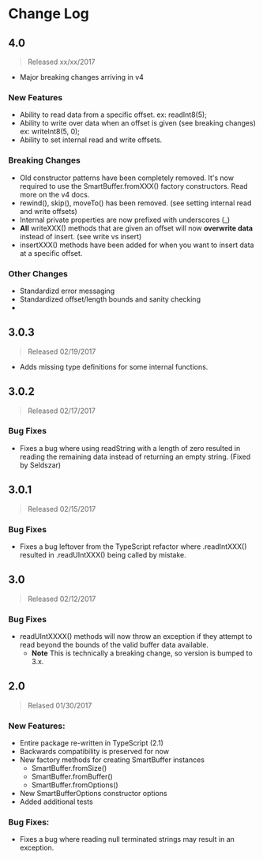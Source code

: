 # Change Log
## 4.0
> Released xx/xx/2017
* Major breaking changes arriving in v4

### New Features
* Ability to read data from a specific offset. ex: readInt8(5);
* Ability to write over data when an offset is given (see breaking changes) ex:  writeInt8(5, 0);
* Ability to set internal read and write offsets.



### Breaking Changes

* Old constructor patterns have been completely removed. It's now required to use the SmartBuffer.fromXXX() factory constructors. Read more on the v4 docs.
* rewind(), skip(), moveTo() has been removed. (see setting internal read and write offsets)
* Internal private properties are now prefixed with underscores (_)
* **All** writeXXX() methods that are given an offset will now **overwrite data** instead of insert. (see write vs insert)
* insertXXX() methods have been added for when you want to insert data at a specific offset.


### Other Changes
* Standardizd error messaging
* Standardized offset/length bounds and sanity checking
* 

## 3.0.3
> Released 02/19/2017
* Adds missing type definitions for some internal functions.

## 3.0.2
> Released 02/17/2017

### Bug Fixes
* Fixes a bug where using readString with a length of zero resulted in reading the remaining data instead of returning an empty string. (Fixed by Seldszar)

## 3.0.1
> Released 02/15/2017

### Bug Fixes
* Fixes a bug leftover from the TypeScript refactor where .readIntXXX() resulted in .readUIntXXX() being called by mistake.

## 3.0
> Released 02/12/2017

### Bug Fixes
* readUIntXXXX() methods will now throw an exception if they attempt to read beyond the bounds of the valid buffer data available.
    * **Note** This is technically a breaking change, so version is bumped to 3.x. 

## 2.0
> Relased 01/30/2017

### New Features:

* Entire package re-written in TypeScript (2.1)
* Backwards compatibility is preserved for now
* New factory methods for creating SmartBuffer instances
    * SmartBuffer.fromSize()
    * SmartBuffer.fromBuffer()
    * SmartBuffer.fromOptions()
* New SmartBufferOptions constructor options
* Added additional tests

### Bug Fixes:
* Fixes a bug where reading null terminated strings may result in an exception.
